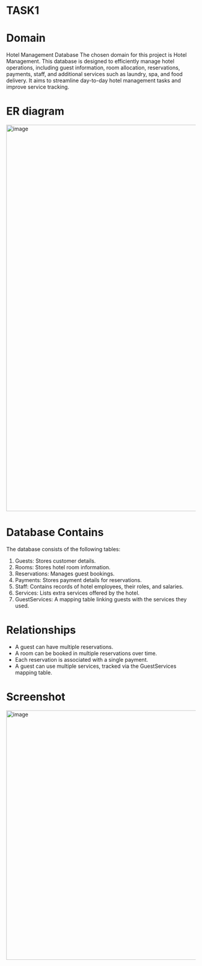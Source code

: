 # TASK1
# Domain 
Hotel Management Database 
The chosen domain for this project is Hotel Management. This database is designed to efficiently manage hotel operations, including guest information, room allocation, reservations, payments, staff, and additional services such as laundry, spa, and food delivery. It aims to streamline day-to-day hotel management tasks and improve service tracking.

# ER diagram 
<img width="1536" height="1024" alt="image" src="https://github.com/user-attachments/assets/3da8f8ea-b952-4b06-baa4-0dec1c8a475e" />

# Database Contains 

The database consists of the following tables:
1. Guests: Stores customer details.
2. Rooms: Stores hotel room information.
3. Reservations: Manages guest bookings.
4. Payments: Stores payment details for reservations.
5. Staff: Contains records of hotel employees, their roles, and salaries.
6. Services: Lists extra services offered by the hotel.
7. GuestServices: A mapping table linking guests with the services they used.

# Relationships

* A guest can have multiple reservations.
* A room can be booked in multiple reservations over time.
* Each reservation is associated with a single payment.
* A guest can use multiple services, tracked via the GuestServices mapping table.

# Screenshot 
<img width="1125" height="661" alt="image" src="https://github.com/user-attachments/assets/202ee759-7535-4cea-bb89-c25ec23d32fb" />

